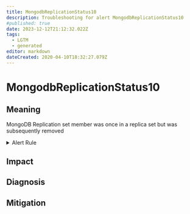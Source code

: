 ```yaml
---
title: MongodbReplicationStatus10
description: Troubleshooting for alert MongodbReplicationStatus10
#published: true
date: 2023-12-12T21:12:32.022Z
tags: 
  - LGTM
  - generated
editor: markdown
dateCreated: 2020-04-10T18:32:27.079Z
---
```


# MongodbReplicationStatus10

## Meaning
[//]: # "Short paragraph that explains what the alert means"
MongoDB Replication set member was once in a replica set but was subsequently removed

<details>
  <summary>Alert Rule</summary>

{{% rule "mongodb/dcu-mongodb-exporter.yml" "MongodbReplicationStatus10" %}}

<!-- Rule when generated

```yaml
alert: MongodbReplicationStatus10
expr: mongodb_replset_member_state == 10
for: 0m
labels:
    severity: critical
annotations:
    summary: MongoDB replication Status 10 (instance {{ $labels.instance }})
    description: |-
        MongoDB Replication set member was once in a replica set but was subsequently removed
          VALUE = {{ $value }}
          LABELS = {{ $labels }}
    runbook: https://github.com/srerun/prometheus-alerts/blob/main/content/runbooks/dcu-mongodb-exporter/MongodbReplicationStatus10.md

```

-->

</details>


## Impact
[//]: # "What could / will happen if the alert is not addressed"



## Diagnosis
[//]: # "Steps to take to identify the cause of the problem"



## Mitigation
[//]: # "The steps necessary to resolve the alert"
